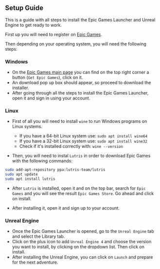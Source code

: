 ## Setup Guide

This is a guide with all steps to install the Epic Games Launcher and Unreal Engine to get ready to work.

First up you will need to register on [Epic Games](https://www.epicgames.com/id/register?redirect_uri=https%3A%2F%2Fwww.epicgames.com%2Fstore%2Fen-US%2F&client_id=875a3b57d3a640a6b7f9b4e883463ab4).

Then depending on your operating system, you will need the following steps:

### Windows

- On the [Epic Games main page](https://www.epicgames.com/store/en-US/) you can find on the top right corner a button (`Get Epic Games`), click on it.
- An download pop up box should appear, so proceed to download the installer.
- After going through all the steps to install the Epic Games Launcher, open it and sign in using your account.

### Linux

- First of all you will need to install `wine` to run Windows programs on Linux systems.

  - If you have a 64-bit Linux system use: `sudo apt install wine64`
  - If you have a 32-bit Linux system use: `sudo apt install wine32`
  - Check if it's installed correctly with: `wine --version`

- Then, you will need to instal `Lutris` in order to download Epic Games with the following commands:

```sh
sudo add-apt-repository ppa:lutris-team/lutris
sudo apt update
sudo apt install lutris
```

- After `Lutris` is installed, open it and on the top bar, search for `Epic Games` and you will see the result `Epic Games Store`. Go ahead and click on install.

- After installing it, open it and sign up to your account.

### Unreal Engine

- Once the Epic Games Launcher is opened, go to the `Unreal Engine` tab and select the Library tab.
- Click on the plus icon to add `Unreal Engine 4` and choose the version you want to install, by clicking on the dropdown list. Then click on install.
- After installing the Unreal Engine, you can click on `Launch` and prepare for the next adventure.
